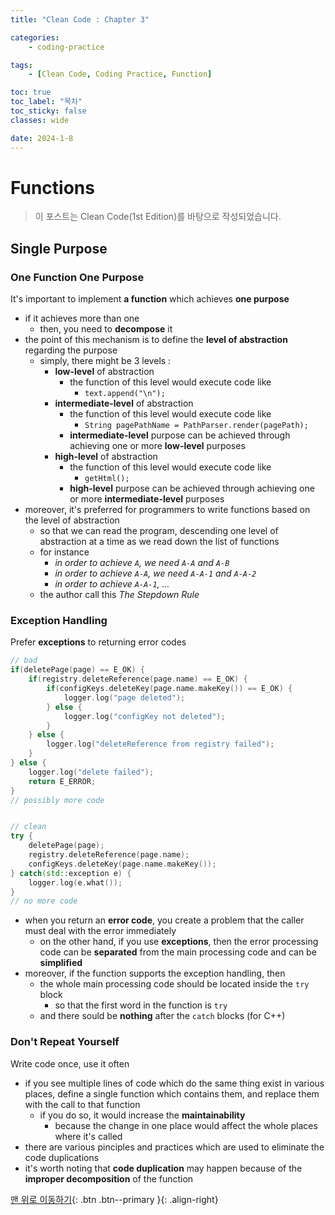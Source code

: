 ```yaml
---
title: "Clean Code : Chapter 3"

categories:
    - coding-practice

tags:
    - [Clean Code, Coding Practice, Function]

toc: true
toc_label: "목차"
toc_sticky: false
classes: wide

date: 2024-1-8
---
```


# Functions

> 이 포스트는 Clean Code(1st Edition)를 바탕으로 작성되었습니다.

## Single Purpose

### One Function One Purpose
It's important to implement **a function** which achieves **one purpose**
- if it achieves more than one
    * then, you need to **decompose** it
- the point of this mechanism is to define the **level of abstraction** regarding the purpose
    * simply, there might be 3 levels :
        + **low-level** of abstraction
            - the function of this level would execute code like
                * `text.append("\n");`
        + **intermediate-level** of abstraction
            - the function of this level would execute code like
                * `String pagePathName = PathParser.render(pagePath);`
            - **intermediate-level** purpose can be achieved through achieving one or more **low-level** purposes
        + **high-level** of abstraction
            - the function of this level would execute code like
                * `getHtml();`
            - **high-level** purpose can be achieved through achieving one or more **intermediate-level** purposes
- moreover, it's preferred for programmers to write functions based on the level of abstraction
    * so that we can read the program, descending one level of abstraction at a time as we read down the list of functions
    * for instance
        + *in order to achieve `A`, we need `A-A` and `A-B`*
        + *in order to achieve `A-A`, we need `A-A-1` and `A-A-2`*
        * *in order to achieve `A-A-1`, ...*
    * the author call this *The Stepdown Rule*

### Exception Handling
Prefer **exceptions** to returning error codes
```c++
// bad
if(deletePage(page) == E_OK) {
    if(registry.deleteReference(page.name) == E_OK) {
        if(configKeys.deleteKey(page.name.makeKey()) == E_OK) {
            logger.log("page deleted");
        } else {
            logger.log("configKey not deleted");
        }
    } else {
        logger.log("deleteReference from registry failed");
    }
} else {
    logger.log("delete failed");
    return E_ERROR;
}
// possibly more code


// clean
try {
    deletePage(page);
    registry.deleteReference(page.name);
    configKeys.deleteKey(page.name.makeKey());
} catch(std::exception e) {
    logger.log(e.what());
}
// no more code
```
- when you return an **error code**, you create a problem that the caller must deal with the error immediately
    * on the other hand, if you use **exceptions**, then the error processing code can be **separated** from the main processing code and can be **simplified**
- moreover, if the function supports the exception handling, then
    * the whole main processing code should be located inside the `try` block
        + so that the first word in the function is `try`
    * and there sould be **nothing** after the `catch` blocks (for C++)

### Don't Repeat Yourself
Write code once, use it often
- if you see multiple lines of code which do the same thing exist in various places, define a single function which contains them, and replace them with the call to that function
    * if you do so, it would increase the **maintainability**
        + because the change in one place would affect the whole places where it's called
- there are various pinciples and practices which are used to eliminate the code duplications
- it's worth noting that **code duplication** may happen because of the **improper decomposition** of the function


[맨 위로 이동하기](#){: .btn .btn--primary }{: .align-right}